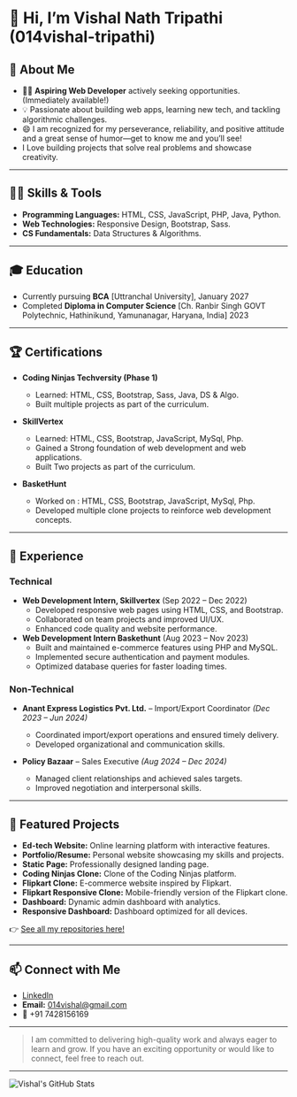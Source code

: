 # 👋 Hi, I’m Vishal Nath Tripathi (014vishal-tripathi)

## 🚀 About Me
- 👨‍💻 **Aspiring Web Developer** actively seeking opportunities. (Immediately available!)
- 💡 Passionate about building web apps, learning new tech, and tackling algorithmic challenges.
- 😄 I am recognized for my perseverance, reliability, and positive attitude and a great sense of humor—get to know me and you’ll see!
- I Love building projects that solve real problems and showcase creativity.

---

## 🧑‍💻 Skills & Tools
- **Programming Languages:** HTML, CSS, JavaScript, PHP, Java, Python.
- **Web Technologies:** Responsive Design, Bootstrap, Sass.
- **CS Fundamentals:** Data Structures & Algorithms.

---

## 🎓 Education
- Currently pursuing **BCA**
    [Uttranchal University], January 2027
- Completed **Diploma in Computer Science**
    [Ch. Ranbir Singh GOVT Polytechnic, Hathinikund, Yamunanagar, Haryana, India] 2023
---

## 🏆 Certifications
- **Coding Ninjas Techversity (Phase 1)**
  - Learned: HTML, CSS, Bootstrap, Sass, Java, DS & Algo.
  - Built multiple projects as part of the curriculum.

- **SkillVertex**
  - Learned: HTML, CSS, Bootstrap, JavaScript, MySql, Php.
  - Gained a Strong foundation of web development and web applications.
  - Built Two projects as part of the curriculum.
 
- **BasketHunt**
  - Worked on : HTML, CSS, Bootstrap, JavaScript, MySql, Php.
  - Developed multiple clone projects to reinforce web development concepts.
---

## 💼 Experience

### Technical
- **Web Development Intern, Skillvertex** (Sep 2022 – Dec 2022)
  - Developed responsive web pages using HTML, CSS, and Bootstrap.
  - Collaborated on team projects and improved UI/UX.
  - Enhanced code quality and website performance.
- **Web Development Intern Baskethunt** (Aug 2023 – Nov 2023)
  - Built and maintained e-commerce features using PHP and MySQL.
  - Implemented secure authentication and payment modules.
  - Optimized database queries for faster loading times.


### Non-Technical
- **Anant Express Logistics Pvt. Ltd.** – Import/Export Coordinator *(Dec 2023 – Jun 2024)*
  
  - Coordinated import/export operations and ensured timely delivery.
  - Developed organizational and communication skills.

- **Policy Bazaar** – Sales Executive *(Aug 2024 – Dec 2024)*
  
  - Managed client relationships and achieved sales targets.
  - Improved negotiation and interpersonal skills.

---

## 🌟 Featured Projects
- **Ed-tech Website:** Online learning platform with interactive features.
- **Portfolio/Resume:** Personal website showcasing my skills and projects.
- **Static Page:** Professionally designed landing page.
- **Coding Ninjas Clone:** Clone of the Coding Ninjas platform.
- **Flipkart Clone:** E-commerce website inspired by Flipkart.
- **Flipkart Responsive Clone:** Mobile-friendly version of the Flipkart clone.
- **Dashboard:** Dynamic admin dashboard with analytics.
- **Responsive Dashboard:** Dashboard optimized for all devices.

👉 [See all my repositories here!](https://github.com/014vishal-tripathi?tab=repositories)

---

## 📫 Connect with Me
- [LinkedIn](https://www.linkedin.com/in/vishal-nath-tripathi-13367823a/)
- **Email:** 014vishal@gmail.com
- 📱 +91 7428156169

---

>  I am committed to delivering high-quality work and always eager to learn and grow. If you have an exciting opportunity or would like to connect, feel free to reach out.

---


![Vishal's GitHub Stats](https://github-readme-stats.vercel.app/api?username=014vishal-tripathi&show_icons=true&theme=tokyonight)
